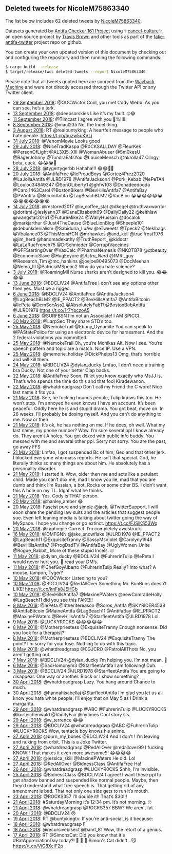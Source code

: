 ## Deleted tweets for NicoleM75863340

The list below includes 62 deleted tweets by
[NicoleM75863340](https://twitter.com/NicoleM75863340).



Datasets generated by [Antifa Checker 161 Project](https://twitter.com/antifacheck161) using ✨[cancel-culture](https://github.com/travisbrown/cancel-culture)✨, an open source project by 
[Travis Brown](https://twitter.com/travisbrown) and other tools as part of the 
[fake-antifa-twitter](https://github.com/antifacheck161/fake-antifa-twitter) project repo on github.

You can create your own updated version of this document by checking out and configuring the
repository and then running the following commands:

```bash
$ cargo build --release
$ target/release/twcc deleted-tweets --report NicoleM75863340
```

Please note that all tweets quoted here are sourced from the
[Wayback Machine](https://web.archive.org) and were not directly accessed through the Twitter API or
any Twitter client.

* [29 September 2018](https://web.archive.org/web/20180929023106/https://twitter.com/NicoleM75863340/status/1045863510075469824): @OOCWictor Cool, you met Cody Webb. As you can see, he’s a jerk. <!--1045863510075469824-->
* [13 September 2018](https://web.archive.org/web/20180913002422/https://twitter.com/NicoleM75863340/status/1040033410734022656): @deepsorskies Like it’s my fault. 🙄😂 <!--1040033410734022656-->
* [11 September 2018](https://web.archive.org/web/20180911181022/https://twitter.com/NicoleM75863340/status/1039576902703427585): @Timcast I agree with you 💯%!!!!! <!--1039576902703427585-->
* [ 8 September 2018](https://web.archive.org/web/20180908161756/https://twitter.com/NicoleM75863340/status/1038461444298297347): @maul235 No, the Incel thing. <!--1038461444298297347-->
* [ 3 August 2018](https://web.archive.org/web/20180803120746/https://twitter.com/NicoleM75863340/status/1025352524650491906): RT @realbuntyking: A heartfelt message to people who hate people. https://t.co/buzw5uKVLj <!--1025352524650491906-->
* [31 July 2018](https://web.archive.org/web/20180731195428/https://twitter.com/NicoleM75863340/status/1024382809933312000): @VenomMovie Looks good <!--1024382809933312000-->
* [29 July 2018](https://web.archive.org/web/20180729015610/https://twitter.com/NicoleM75863340/status/1023386671155503106): @NiceTradKaspa @R0CKSALLDAY @FleurKek @PersonOfLight @AL3XI5_XIII @WomanAbuser @Sm0kesU @RagerJohnny @TundraEatsYou @LouiseMensch @akrolla47 Clingy, beta, cuck. 😂😭😭🤪 <!--1023386671155503106-->
* [28 July 2018](https://web.archive.org/web/20180728201950/https://twitter.com/NicoleM75863340/status/1023302030104965120): @tygertygerbb Hahaha!!! 😂😂🤣🤣 <!--1023302030104965120-->
* [20 July 2018](https://web.archive.org/web/20180720032857/https://twitter.com/NicoleM75863340/status/1020148530021830656): @AntifaFree @IeProudBoys @Cortez4Prez2020 @LaJollaAntifa @JLRD1978 @AntifaJackson4 @Pork_Kebab @IePeTA4 @Loulou34849347 @SonOLiberty1 @ghfw103 @Donadeedooda @Carol1463Carol @BostonBikers @BevHillsAntifa7 @AntifaBay @PVAntifa @BitcoinAntifa @LagBeachBLM2 @VacBloc 😭😭😂😂😂😭😭😭😭😭😭😭😭 <!--1020148530021830656-->
* [14 July 2018](https://web.archive.org/web/20180714015931/https://twitter.com/NicoleM75863340/status/1017951696213901313): @restored2017 @iv_coffee_stat @dkegel @truthvaxwarrior @doritmi @leslyann37 @DanaElizabeth69 @DailyDaily22 @keithlaw @wangstar20161 @FutureMike24 @WallyHussain @docalok @markjarthur @Just4TheCause @BlueLionBlog @Sheeple101 @debunkdenialism @Sabiduria_LuAw @eTweeetz @Tpeck2 @Neklbags @Vbalance03 @ThisMomHCN @mrhawkes @and_kell @tracifrost1976 @jim_herd @handmadekathy @TruthReport_ @kidoctr @LaLaRueFrench75 @DrSchnieder @CorruptVaccines @GFFStartingOver @VaxCalc @PharmaNemesis @NKOTB78 @qtbeauty @EconomicSlave @HugEeyore @_Astro_Nerd_ @fMRI_guy @Research_Tim @mc_hankins @joejoe80495073 @DocMeehan @Nemo_III @PatriciaMSpenc2 Why do you hate science? <!--1017951696213901313-->
* [ 3 July 2018](https://web.archive.org/web/20180703220957/https://twitter.com/NicoleM75863340/status/1014270045206269952): @RoamingMil Nurse sharks aren’t designed to kill you. 😂😂😂😭 <!--1014270045206269952-->
* [13 June 2018](https://web.archive.org/web/20180613045834/https://twitter.com/NicoleM75863340/status/1006762731779870721): @BDCLIV24 @AntifaFree I don’t see any options other then yes. Must be a rigged. <!--1006762731779870721-->
* [ 6 June 2018](https://web.archive.org/web/20180606040855/https://twitter.com/NicoleM75863340/status/1004213521889087488): @BDCLIV24 @AntifaFree @AntifaJackson4 @LagBeachBLM2 @IE_PPACT2 @BevHillsAntifa7 @AntifaBitcoin @IePeta @DemSocAss2 @AbsolutelyFab11 @BostonBobAntifa @JLRD1978  https://t.co/1r7YpczoA5 <!--1004213521889087488-->
* [ 6 June 2018](https://web.archive.org/web/20180606002822/https://twitter.com/NicoleM75863340/status/1004158018655784960): @SURFBSN I’m not an Associate! I AM SPICCI. <!--1004158018655784960-->
* [30 May 2018](https://web.archive.org/web/20180530025626/https://twitter.com/NicoleM75863340/status/1001658565818449920): @LarpSec They share STD’s too. <!--1001658565818449920-->
* [25 May 2018](https://web.archive.org/web/20180525115416/https://twitter.com/NicoleM75863340/status/999981976659652609): @NemokeTrail @Ebony_Dynamite You can speak to @PAStatePolice  for using an electronic device for harassment. And the 2 federal violations you committed. <!--999981976659652609-->
* [25 May 2018](https://web.archive.org/web/20180525112920/https://twitter.com/NicoleM75863340/status/999975701985054720): @NemokeTrail Oh, you’re Monikas Alt. Now I see. You’re speech pattern and topic are a match. Nice IP. Use a VPN. <!--999975701985054720-->
* [25 May 2018](https://web.archive.org/web/20180525112045/https://twitter.com/NicoleM75863340/status/999973541910106112): @memorie_holiday @DickPhelps13 Omg, that’s horrible and will kill them. <!--999973541910106112-->
* [24 May 2018](https://web.archive.org/web/20180524061047/https://twitter.com/NicoleM75863340/status/999533148374552577): @BDCLIV24 @dylan_ducky Lmfao, I don’t need a training bra Ducky. Not one of your better Clap backs. <!--999533148374552577-->
* [22 May 2018](https://web.archive.org/web/20180522061730/https://twitter.com/NicoleM75863340/status/998810062956220416): @AntifaFree Soon, I’ll let you know exactly who MsJJ is. That’s who spends the time do this and that fool Kiradewanon. <!--998810062956220416-->
* [22 May 2018](https://web.archive.org/web/20180522025118/https://twitter.com/NicoleM75863340/status/998758171048103936): @whatdreadgrasp Don’t call my Friend the C word!  Nice last name it fits you. <!--998758171048103936-->
* [21 May 2018](https://web.archive.org/web/20180521064312/https://twitter.com/NicoleM75863340/status/998448121259716609): See, he fucking hounds people, Tulip knows this too. He won’t stop. I’m annoyed he even knows I have an account. It’s been peaceful. Oddly here he is and stupid drama. You got beat, move on. In 26 weeks. I’ll probably be doxing myself. And you can’t do anything to me. Now or then <!--998452231622938625-->
* [21 May 2018](https://web.archive.org/web/20180521064312/https://twitter.com/NicoleM75863340/status/998448121259716609): It’s ok, he has nothing on me. If he does, oh well. What my last name, my phone number? Wow. I’m sure several ppl I know already do. They aren’t A holes. You got doxed with public info buddy. You messed with me and several other ppl. Sorry not sorry. You are the past, go away FFS <!--998450843920855040-->
* [21 May 2018](https://web.archive.org/web/20180521064312/https://twitter.com/NicoleM75863340/status/998448121259716609): Lmfao, I got suspended Bc of him, Geo and that other jerk. I blocked everyone who mass reports. He isn’t that special. God, he literally thinks so many things are about him. He absolutely has a personality disorder. <!--998449687614164992-->
* [21 May 2018](https://web.archive.org/web/20180521064312/https://twitter.com/NicoleM75863340/status/998448121259716609): I started it. Wow, older then me and acts like a petulant child. Made you can’t dox me, mad I know you lie, mad that you are dumb and think I’m Russian, a bot, Rocks or some other BS. I didn’t want this A hole on my TL. Idgaf what he thinks. <!--998448121259716609-->
* [21 May 2018](https://web.archive.org/web/20180521064312/https://twitter.com/NicoleM75863340/status/998448121259716609): Yes, Cody is THAT person. <!--998444018777419776-->
* [20 May 2018](https://web.archive.org/web/20180520224232/https://twitter.com/NicoleM75863340/status/998333178996838400): @hanley_amber 😂 <!--998333178996838400-->
* [20 May 2018](https://web.archive.org/web/20180520210743/https://twitter.com/NicoleM75863340/status/998309317613965314): Fascist pure and simple @jack, @TwitterSupport. I will soon share the pending law suits and the articles that suggest people sue. Even left leaning media is talking about twitter going the way of MySpace. I hope you change or go extinct.  https://t.co/FJSiKS53Wq <!--998309317613965314-->
* [20 May 2018](https://web.archive.org/web/20180520035755/https://twitter.com/NicoleM75863340/status/998050159954145280): @raphiepie Correct. I’m completely awestruck. <!--998050159954145280-->
* [16 May 2018](https://web.archive.org/web/20180516021041/https://twitter.com/NicoleM75863340/status/996573622323023872): @OMFGNN @jake_snowflake @JLRD1978 @IE_PPACT2 @LagBeach11 @ExquisiteTranny @SassyMsViolet @Carolyny1948 @BevHillsAntifa7 @ProgDadTV @AntifaBay @UglyWomen_Unite @Rogue_Rabbit_ More of these stupid Incels. 🙄 <!--996573622323023872-->
* [11 May 2018](https://web.archive.org/web/20180511190738/https://twitter.com/NicoleM75863340/status/995017606854782976): @dylan_ducky @BDCLIV24 @FuhrerinTulip @IePeta I would never hurt you. 🙂 read your DM’s. <!--995017606854782976-->
* [11 May 2018](https://web.archive.org/web/20180511172209/https://twitter.com/NicoleM75863340/status/994991061096333312): @ChefGoyAlberto @FuhrerinTulip Really? Into what? A mouse, tampon, Tyger? <!--994991061096333312-->
* [10 May 2018](https://web.archive.org/web/20180510174455/https://twitter.com/NicoleM75863340/status/994634402633256960): @OOCWictor Listening to you? <!--994634402633256960-->
* [10 May 2018](https://web.archive.org/web/20180510030244/https://twitter.com/NicoleM75863340/status/994412393957642245): @BDCLIV24 @RedAllOver Something Mr. BunBuns doesn’t LIKE! https://t.co/knFa8JEHGb <!--994412393957642245-->
* [10 May 2018](https://web.archive.org/web/20180510014435/https://twitter.com/NicoleM75863340/status/994392726857764864): @BevHillsAntifa7 @MaxinePWaters @newComradeHolly @LagBeach11  did you see this FAKE!!! <!--994392726857764864-->
* [ 9 May 2018](https://web.archive.org/web/20180509175421/https://twitter.com/NicoleM75863340/status/994274388768894976): @IePeta @4theritereason @Soros_Antifa @SKYRlDER4538 @AntifaBitcoin @MaineAntifa @LagBeach11 @AntifaBay @IE_PPACT2 @MaxinePWaters @BevHillsAntifa7 @StarfleetAntifa @JLRD1978 Lol. <!--994274388768894976-->
* [ 9 May 2018](https://web.archive.org/web/20180509040545/https://twitter.com/NicoleM75863340/status/994065864759693312): @LUCKYR0CKS 😂😂😂😂😂 <!--994065864759693312-->
* [ 8 May 2018](https://web.archive.org/web/20180508182020/https://twitter.com/NicoleM75863340/status/993918539810697216): @Motherpriestess @ExquisiteTranny Enough nonsense. Did you look for a therapist? <!--993918539810697216-->
* [ 8 May 2018](https://web.archive.org/web/20180508044940/https://twitter.com/NicoleM75863340/status/993714528872550400): @Motherpriestess @BDCLIV24 @ExquisiteTranny The point? I’m sorry for your lose. Nothing to do with this topic. <!--993714528872550400-->
* [ 8 May 2018](https://web.archive.org/web/20180508035716/https://twitter.com/NicoleM75863340/status/993701341955547136): @whatdreadgrasp @0GJCRO @PatrolAllThots No, you aren’t getting out. <!--993701341955547136-->
* [ 7 May 2018](https://web.archive.org/web/20180507174223/https://twitter.com/NicoleM75863340/status/993546601514917889): @BDCLIV24 @dylan_ducky I’m helping you. I’m not mean. 🙂 <!--993546601514917889-->
* [ 6 May 2018](https://web.archive.org/web/20180506152518/https://twitter.com/NicoleM75863340/status/993149715486248960): @SadHomonym3 @StarfleetAntifa I am following! Duh. <!--993149715486248960-->
* [ 3 May 2018](https://web.archive.org/web/20180503172651/https://twitter.com/NicoleM75863340/status/992093140969443329): @BDCLIV24 @JLRD1978 @StarfleetAntifa You are going to disappear. One way or another. Block or I show something? <!--992093140969443329-->
* [30 April 2018](https://web.archive.org/web/20180430234958/https://twitter.com/NicoleM75863340/status/991102391830360065): @whatdreadgrasp Lazy. You hang around Chance to much. <!--991102391830360065-->
* [30 April 2018](https://web.archive.org/web/20180430174149/https://twitter.com/NicoleM75863340/status/991009743845109760): @hannahisabellaj @StarfleetAntifa I’m glad you let us all know you hate white people. I’ll enjoy that on May 5 as I Drink a margarita. <!--991009743845109760-->
* [29 April 2018](https://web.archive.org/web/20180429234920/https://twitter.com/NicoleM75863340/status/990739844572893186): @whatdreadgrasp @ABC @FuhrerinTulip @LUCKYR0CKS @kurteichenwald @VanityFair @nytimes Cool story sis. <!--990739844572893186-->
* [29 April 2018](https://web.archive.org/web/20180429234742/https://twitter.com/NicoleM75863340/status/990739433522679809): @w_terrence 😂😂 <!--990739433522679809-->
* [29 April 2018](https://web.archive.org/web/20180429233217/https://twitter.com/NicoleM75863340/status/990735553799827457): @BDCLIV24 @whatdreadgrasp @ABC @FuhrerinTulip @LUCKYR0CKS Wow, tentacle boy knows his anime. <!--990735553799827457-->
* [27 April 2018](https://web.archive.org/web/20180427191117/https://twitter.com/NicoleM75863340/status/989945095280582656): @burn_my_bones @BDCLIV24 And I don’t ! I’m leaving and nuking from orbit.                             This is a Joke Twitter. <!--989945095280582656-->
* [27 April 2018](https://web.archive.org/web/20180427153713/https://twitter.com/NicoleM75863340/status/989891223623217152): @whatdreadgrasp @RedAllOver @redallover99 I fucking KNOW!! That makes it even more awesome!!! 😂😂😂😂 <!--989891223623217152-->
* [27 April 2018](https://web.archive.org/web/20180427141409/https://twitter.com/NicoleM75863340/status/989870319207895041): @jessica_skiii @MaxinePWaters He did. Lol <!--989870319207895041-->
* [27 April 2018](https://web.archive.org/web/20180427105533/https://twitter.com/NicoleM75863340/status/989820339914989568): @RedAllOver @BidnessClass @AntifaFree Ha! <!--989820339914989568-->
* [26 April 2018](https://web.archive.org/web/20180426002839/https://twitter.com/NicoleM75863340/status/989300187465179138): @whatdreadgrasp @LUCKYR0CKS Shhh, I’m invisible. <!--989300187465179138-->
* [25 April 2018](https://web.archive.org/web/20180425153011/https://twitter.com/NicoleM75863340/status/989164677899878400): @BidnessClass @BDCLIV24 I agree! I want these ppl to get shadow banned and suspended like normal people. Maybe, then they’d understand what free speech is. That getting rid of any amendment is bad. That not only one side gets to run it’s mouth. <!--989164677899878400-->
* [23 April 2018](https://web.archive.org/web/20180423181407/https://twitter.com/NicoleM75863340/status/988481157342875648): @ROCKS357 I’ll double it!! That’s $30!!! <!--988481157342875648-->
* [21 April 2018](https://web.archive.org/web/20180421163430/https://twitter.com/NicoleM75863340/status/987731312269283329): #SaturdayMorning it’s 12:34 pm. It’s not morning. 🙄 <!--987731312269283329-->
* [21 April 2018](https://web.archive.org/web/20180421070339/https://twitter.com/NicoleM75863340/status/987587653175521281): @whatdreadgrasp @ROCKS357 BBW? We aren’t fat. <!--987587653175521281-->
* [20 April 2018](https://web.archive.org/web/20180420183358/https://twitter.com/NicoleM75863340/status/987398989166374918): @BDCLIV24 😢 <!--987398989166374918-->
* [19 April 2018](https://web.archive.org/web/20180419200915/https://twitter.com/NicoleM75863340/status/987060580157657088): RT @buntykingtv: If you’re anti-social, is it because: <!--987060580157657088-->
* [18 April 2018](https://web.archive.org/web/20180418124110/https://twitter.com/NicoleM75863340/status/986585428403867648): @whatdreadgrasp F <!--986585428403867648-->
* [18 April 2018](https://web.archive.org/web/20180418010455/https://twitter.com/NicoleM75863340/status/986410211362603008): @recursivebisect @bamf_81 Wow, the retort of a genius. <!--986410211362603008-->
* [17 April 2018](https://web.archive.org/web/20180417125150/https://twitter.com/NicoleM75863340/status/986225724901216256): RT @SimonsCat: Did you know that it's #BatAppreciationDay today?! 🦇 🦇 🦇 Simon's Cat didn't...😼 https://t.co/ViG8XcIF2p <!--986225724901216256-->
